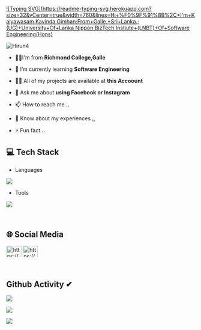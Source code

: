 [![Typing SVG](https://readme-typing-svg.herokuapp.com?size=32&vCenter=true&width=760&lines=Hi+%F0%9F%91%8B%2C+I'm+Kaiyawasam Kavinda Gimhan;From+Galle,+Sri+Lanka.;(UG)+University+Of+Lanka Nippon BizTech Instiute+(LNBT)+Of+Software Engineering(Hons)](https://git.io/typing-svg)

<p align="left"> <img src="https://komarev.com/ghpvc/?username=Hirun4&label=Profile%20views&color=0e75b6&style=flat" alt="Hirun4" /> </p>

- 💛🖤I'm from **Richmond College,Galle**

- 🌱 I’m currently learning **Software Engineering**

- 👨‍💻 All of my projects are available at **this Accoount**

- 💬 Ask me about **using Facebook or Instagram**

- 📫 How to reach me **..**

- 📄 Know about my experiences [..](..)

- ⚡ Fun fact **..**

## 💻 Tech Stack
- Languages
<p align="left">
  <a href="https://skillicons.dev">
    <img src="https://skillicons.dev/icons?i=c,cpp,cs,bootstrap,php,express,scala,html,js,css,tailwind,laravel,ts,java,jquery,mongodb,mysql,sqlite,nodejs,react,dart,flutter,py,spring,maven,flask,firebase,aws,gcp,go,tensorflow" />
  </a>
</p>

- Tools
<p align="left">
  <a href="https://skillicons.dev">
    <img src="https://skillicons.dev/icons?i=git,powershell,arduino,autocad,figma,linux,idea,ps,au,pr,vscode,androidstudio,eclipse,postman,selenium,docker,discord,qt,r,visualstudio,wordpress" />
  </a>
</p>
<br/>

## 🌐 Social Media
<p align="left">
<a href="https://www.facebook.com/profile.php?id=100085868024591" target="blank"><img align="center" src="https://raw.githubusercontent.com/rahuldkjain/github-profile-readme-generator/master/src/images/icons/Social/facebook.svg" alt="https://www.facebook.com/profile.php?id=100085868024591" height="30" width="40" /></a>
<a href="https://www.instagram.com/hirun_m_k/" target="blank"><img align="center" src="https://raw.githubusercontent.com/rahuldkjain/github-profile-readme-generator/master/src/images/icons/Social/instagram.svg" alt="https://www.instagram.com/hirun_m_k/" height="30" width="40" /></a>
</p>
<br/>

## Github Activity ✔
![](https://github-profile-summary-cards.vercel.app/api/cards/profile-details?username=Hirun4&theme=monokai)

![](https://github-profile-summary-cards.vercel.app/api/cards/stats?username=Hirun4&theme=monokai)

[![](https://github-readme-streak-stats.herokuapp.com?user=Hirun4&theme=soft-green)](https://git.io/streak-stats)
